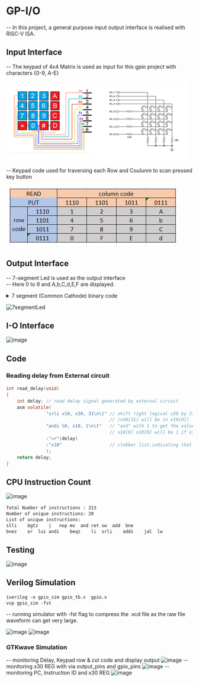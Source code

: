 # GP-I/O
-- In this project, a general purpose input output interface is realised with RISC-V ISA.
## Input Interface
-- The keypad of 4x4 Matrix is used as input for this gpio project with characters {0-9, A-E}

![image](https://github.com/AbrarShaikh/RISC-V-Design/blob/main/GPIO_Project/images/keybad.png)

-- Keypad code used for traversing each Row and Coulunm to scan pressed key button

![image](https://github.com/AbrarShaikh/RISC-V-Design/blob/main/GPIO_Project/images/keypadcode.png)

## Output Interface
-- 7-segment Led is used as the output interface\
-- Here 0 to 9 and A,b,C,d,E,F are displayed.

<details>
<summary>7 segment (Common Cathode) binary code</summary> 

| Data | Binary code | 
| --- | --- |
| 1 | 0110000 |
| 2 | 1101101 |
| 3 | 1111001 |
| 4 | 0110011 |
| 5 | 1011011 |
| 6 | 1011110 |
| 7 | 1110000 |
| 8 | 1111111 |
| 9 | 1110011 |
| 0 | 1111110 |
| A | 1110111 |
| b | 0011111 |
| C | 1001110 |
| d | 0111101 |
| E | 1001111 |
| F | 1000111 |
| - | 0000001 |
</details>

![7segmentLed](https://github.com/AbrarShaikh/RISC-V-Design/assets/34272376/363a366a-2613-469b-b1e0-812e617141e2)

## I-O Interface
![image](https://github.com/AbrarShaikh/RISC-V-Design/assets/34272376/772ea142-e755-4253-8b11-fb0c4377a142)

## Code

### Reading delay from External circuit
``` C
int read_delay(void)
{
	int delay; // read delay signal generated by external circuit 
	asm volatile(
               "srli x10, x30, 31\n\t" // shift right logical x30 by 31 bits
                                       // (x30[31] will be in x10[0])
               "andi %0, x10, 1\n\t"   // "and" with 1 to get the value of x30[31] now in
                                       // x10[0] x10[0] will be 1 if x30[31] is 1
               :"=r"(delay)
               :"x10"                  // clobber list,indicating that x10 is modified
               );
    return delay;
}
```

## CPU Instruction Count
![image](https://github.com/AbrarShaikh/RISC-V-Design/assets/34272376/be4f5485-7ff9-4670-803e-759f7b6031f2)

```
Total Number of instructions : 213
Number of unique instructions: 20
List of unique instructions:
slli	bgtz	j	nop	mv	and	ret	sw	add  bne	
bnez	or	lui	andi	beqz	li	srli	addi	jal  lw  
```
## Testing
![image](https://github.com/AbrarShaikh/RISC-V-Design/assets/34272376/190251b8-d72d-421d-908f-32c334b7bca9)

## Verilog Simulation
```
iverilog -o gpio_sim gpio_tb.v  gpio.v
vvp gpio_sim -fst
```
-- running simulator with -fst flag to compress the .vcd file as the raw file waveform can get very large. 

![image](https://github.com/AbrarShaikh/RISC-V-Design/assets/34272376/5ae83526-1897-4d85-84e9-0abe431b1ba8)
![image](https://github.com/AbrarShaikh/RISC-V-Design/assets/34272376/0ebf2d28-12d9-49fa-a781-dd3aa43090c1)

### GTKwave Simulation
-- monitoring Delay, Keypad row & col code and display output
![image](https://github.com/AbrarShaikh/RISC-V-Design/assets/34272376/87e376bf-7290-40cd-a92f-9a0d7c589537)
-- monitoring x30 REG with via output_pins and gpio_pins
![image](https://github.com/AbrarShaikh/RISC-V-Design/assets/34272376/9fe338d5-81be-461b-af3a-96434e1c0cef)
-- monitoring PC, Instruction ID and x30 REG
![image](https://github.com/AbrarShaikh/RISC-V-Design/assets/34272376/a212bb34-3334-4f6a-bcba-1774c8bc1b93)





